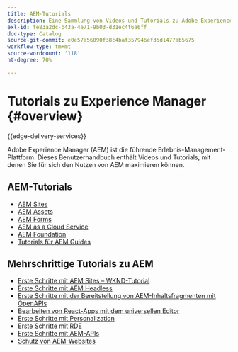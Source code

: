 ```yaml
---
title: AEM-Tutorials
description: Eine Sammlung von Videos und Tutorials zu Adobe Experience Manager.
exl-id: fe83a2dc-b43a-4e71-9b03-d31ec4f6a6ff
doc-type: Catalog
source-git-commit: e0e57a56090f38c4baf357946ef35d1477ab5675
workflow-type: tm+mt
source-wordcount: '118'
ht-degree: 70%

---
```


# Tutorials zu Experience Manager {#overview}

{{edge-delivery-services}}

Adobe Experience Manager (AEM) ist die führende Erlebnis-Management-Plattform. Dieses Benutzerhandbuch enthält Videos und Tutorials, mit denen Sie für sich den Nutzen von AEM maximieren können.

## AEM-Tutorials

+ [AEM Sites](https://experienceleague.adobe.com/docs/experience-manager-learn/sites/overview.html?lang=de)
+ [AEM Assets](https://experienceleague.adobe.com/docs/experience-manager-learn/assets/overview.html?lang=de)
+ [AEM Forms](https://experienceleague.adobe.com/docs/experience-manager-learn/forms/overview.html?lang=de)
+ [AEM as a Cloud Service](https://experienceleague.adobe.com/docs/experience-manager-learn/cloud-service/overview.html?lang=de)
+ [AEM Foundation](https://experienceleague.adobe.com/docs/experience-manager-learn/foundation/overview.html?lang=de)
+ [Tutorials für AEM Guides](https://experienceleague.adobe.com/docs/experience-manager-guides-learn/tutorials/overview.html?lang=de)

## Mehrschrittige Tutorials zu AEM

+ [Erste Schritte mit AEM Sites – WKND-Tutorial](https://experienceleague.adobe.com/docs/experience-manager-learn/getting-started-wknd-tutorial-develop/overview.html?lang=de)
+ [Erste Schritte mit AEM Headless](https://experienceleague.adobe.com/docs/experience-manager-learn/getting-started-with-aem-headless/overview.html?lang=de)
+ [Erste Schritte mit der Bereitstellung von AEM-Inhaltsfragmenten mit OpenAPIs](https://experienceleague.adobe.com/en/docs/experience-manager-learn/getting-started-with-aem-headless/open-api/basic/overview)
+ [Bearbeiten von React-Apps mit dem universellen Editor](https://experienceleague.adobe.com/de/docs/experience-manager-learn/cloud-service/developing/universal-editor/react-app-editing/overview)
+ [Erste Schritte mit Personalization](https://experienceleague.adobe.com/en/docs/experience-manager-learn/cloud-service/personalization/overview)
+ [Erste Schritte mit RDE](https://experienceleague.adobe.com/de/docs/experience-manager-learn/cloud-service/developing/rde/overview)
+ [Erste Schritte mit AEM-APIs](https://experienceleague.adobe.com/en/docs/experience-manager-learn/cloud-service/aem-apis/overview)
+ [Schutz von AEM-Websites](https://experienceleague.adobe.com/de/docs/experience-manager-learn/cloud-service/security/traffic-filter-and-waf-rules/overview)
